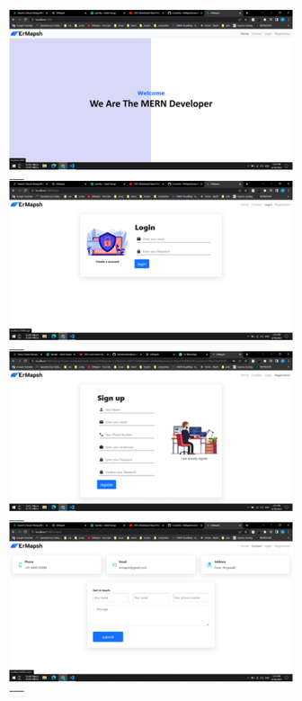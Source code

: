 ![Home](/frontend/src/images/ErMapsh%20MERN%20PROJECT/Home.png)____
![Login](/frontend/src/images/ErMapsh%20MERN%20PROJECT/Login.png)____
![Sign](/frontend/src/images/ErMapsh%20MERN%20PROJECT/Sign.png)____
![About](/frontend/src/images/ErMapsh%20MERN%20PROJECT/About.png)____
